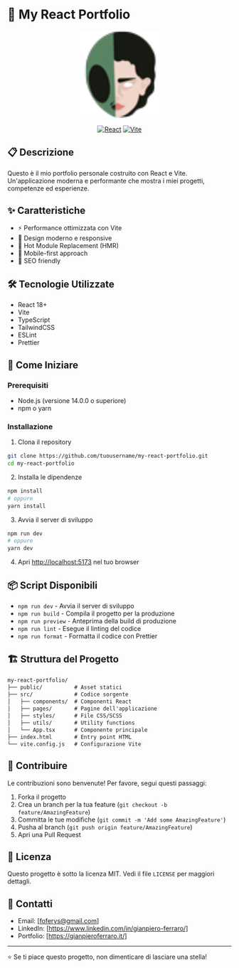 # 🚀 My React Portfolio

<div align="center">
  <img src="public/logo.png" alt="Portfolio Logo" width="200"/>
  
  [![React](https://img.shields.io/badge/React-20232A?style=for-the-badge&logo=react&logoColor=61DAFB)](https://reactjs.org/)
  [![Vite](https://img.shields.io/badge/Vite-646CFF?style=for-the-badge&logo=vite&logoColor=white)](https://vitejs.dev/)
</div>

## 📋 Descrizione
Questo è il mio portfolio personale costruito con React e Vite. Un'applicazione moderna e performante che mostra i miei progetti, competenze ed esperienze.

## ✨ Caratteristiche
- ⚡ Performance ottimizzata con Vite
- 🎨 Design moderno e responsive
- 🔄 Hot Module Replacement (HMR)
- 📱 Mobile-first approach
- 🎯 SEO friendly

## 🛠️ Tecnologie Utilizzate
- React 18+
- Vite
- TypeScript
- TailwindCSS
- ESLint
- Prettier

## 🚀 Come Iniziare

### Prerequisiti
- Node.js (versione 14.0.0 o superiore)
- npm o yarn

### Installazione

1. Clona il repository
```bash
git clone https://github.com/tuousername/my-react-portfolio.git
cd my-react-portfolio
```

2. Installa le dipendenze
```bash
npm install
# oppure
yarn install
```

3. Avvia il server di sviluppo
```bash
npm run dev
# oppure
yarn dev
```

4. Apri [http://localhost:5173](http://localhost:5173) nel tuo browser

## 📦 Script Disponibili

- `npm run dev` - Avvia il server di sviluppo
- `npm run build` - Compila il progetto per la produzione
- `npm run preview` - Anteprima della build di produzione
- `npm run lint` - Esegue il linting del codice
- `npm run format` - Formatta il codice con Prettier

## 🏗️ Struttura del Progetto
```
my-react-portfolio/
├── public/          # Asset statici
├── src/             # Codice sorgente
│   ├── components/  # Componenti React
│   ├── pages/       # Pagine dell'applicazione
│   ├── styles/      # File CSS/SCSS
│   ├── utils/       # Utility functions
│   └── App.tsx      # Componente principale
├── index.html       # Entry point HTML
└── vite.config.js   # Configurazione Vite
```

## 🤝 Contribuire
Le contribuzioni sono benvenute! Per favore, segui questi passaggi:

1. Forka il progetto
2. Crea un branch per la tua feature (`git checkout -b feature/AmazingFeature`)
3. Committa le tue modifiche (`git commit -m 'Add some AmazingFeature'`)
4. Pusha al branch (`git push origin feature/AmazingFeature`)
5. Apri una Pull Request

## 📝 Licenza
Questo progetto è sotto la licenza MIT. Vedi il file `LICENSE` per maggiori dettagli.

## 📧 Contatti
- Email: [foferys@gmail.com]
- LinkedIn: [https://www.linkedin.com/in/gianpiero-ferraro/]
- Portfolio: [https://gianpieroferraro.it/]

---
⭐️ Se ti piace questo progetto, non dimenticare di lasciare una stella!
